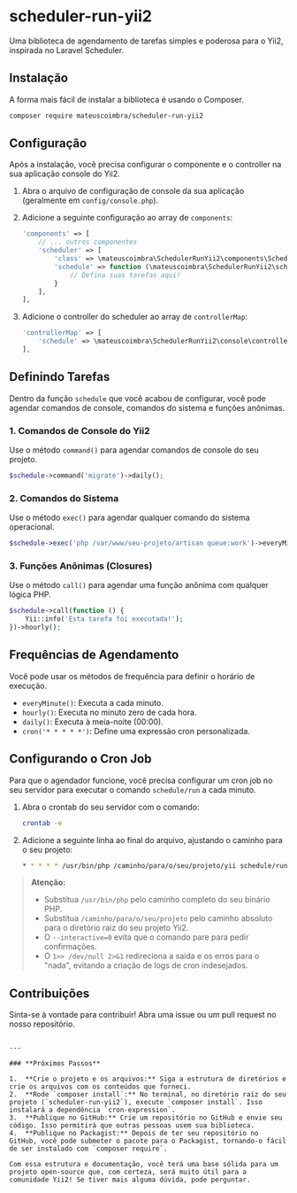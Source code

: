 # scheduler-run-yii2

Uma biblioteca de agendamento de tarefas simples e poderosa para o Yii2, inspirada no Laravel Scheduler.

## Instalação

A forma mais fácil de instalar a biblioteca é usando o Composer.

```bash
composer require mateuscoimbra/scheduler-run-yii2
````

## Configuração

Após a instalação, você precisa configurar o componente e o controller na sua aplicação console do Yii2.

1.  Abra o arquivo de configuração de console da sua aplicação (geralmente em `config/console.php`).

2.  Adicione a seguinte configuração ao array de `components`:

    ```php
    'components' => [
        // ... outros componentes
        'scheduler' => [
            'class' => \mateuscoimbra\SchedulerRunYii2\components\Scheduler::class,
            'schedule' => function (\mateuscoimbra\SchedulerRunYii2\schedule\Schedule $schedule) {
                // Defina suas tarefas aqui!
            }
        ],
    ],
    ```

3.  Adicione o controller do scheduler ao array de `controllerMap`:

    ```php
    'controllerMap' => [
        'schedule' => \mateuscoimbra\SchedulerRunYii2\console\controllers\ScheduleController::class,
    ],
    ```

## Definindo Tarefas

Dentro da função `schedule` que você acabou de configurar, você pode agendar comandos de console, comandos do sistema e funções anônimas.

### 1\. Comandos de Console do Yii2

Use o método `command()` para agendar comandos de console do seu projeto.

```php
$schedule->command('migrate')->daily();
```

### 2\. Comandos do Sistema

Use o método `exec()` para agendar qualquer comando do sistema operacional.

```php
$schedule->exec('php /var/www/seu-projeto/artisan queue:work')->everyMinute();
```

### 3\. Funções Anônimas (Closures)

Use o método `call()` para agendar uma função anônima com qualquer lógica PHP.

```php
$schedule->call(function () {
    Yii::info('Esta tarefa foi executada!');
})->hourly();
```

## Frequências de Agendamento

Você pode usar os métodos de frequência para definir o horário de execução.

  * `everyMinute()`: Executa a cada minuto.
  * `hourly()`: Executa no minuto zero de cada hora.
  * `daily()`: Executa à meia-noite (00:00).
  * `cron('* * * * *')`: Define uma expressão cron personalizada.

## Configurando o Cron Job

Para que o agendador funcione, você precisa configurar um cron job no seu servidor para executar o comando `schedule/run` a cada minuto.

1.  Abra o crontab do seu servidor com o comando:

    ```bash
    crontab -e
    ```

2.  Adicione a seguinte linha ao final do arquivo, ajustando o caminho para o seu projeto:

    ```bash
    * * * * * /usr/bin/php /caminho/para/o/seu/projeto/yii schedule/run --interactive=0 1>> /dev/null 2>&1
    ```

> **Atenção:**
>
>   * Substitua `/usr/bin/php` pelo caminho completo do seu binário PHP.
>   * Substitua `/caminho/para/o/seu/projeto` pelo caminho absoluto para o diretório raiz do seu projeto Yii2.
>   * O `--interactive=0` evita que o comando pare para pedir confirmações.
>   * O `1>> /dev/null 2>&1` redireciona a saída e os erros para o "nada", evitando a criação de logs de cron indesejados.

## Contribuições

Sinta-se à vontade para contribuir\! Abra uma issue ou um pull request no nosso repositório.

```

---

### **Próximos Passos**

1.  **Crie o projeto e os arquivos:** Siga a estrutura de diretórios e crie os arquivos com os conteúdos que forneci.
2.  **Rode `composer install`:** No terminal, no diretório raiz do seu projeto (`scheduler-run-yii2`), execute `composer install`. Isso instalará a dependência `cron-expression`.
3.  **Publique no GitHub:** Crie um repositório no GitHub e envie seu código. Isso permitirá que outras pessoas usem sua biblioteca.
4.  **Publique no Packagist:** Depois de ter seu repositório no GitHub, você pode submeter o pacote para o Packagist, tornando-o fácil de ser instalado com `composer require`.

Com essa estrutura e documentação, você terá uma base sólida para um projeto open-source que, com certeza, será muito útil para a comunidade Yii2! Se tiver mais alguma dúvida, pode perguntar.
```